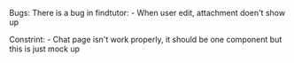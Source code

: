 Bugs:
    There is a bug in findtutor:
    - When user edit, attachment doen't show up

Constrint:
    - Chat page isn't work properly, it should be one component but this is just mock up